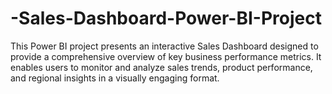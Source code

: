 # -Sales-Dashboard-Power-BI-Project
This Power BI project presents an interactive Sales Dashboard designed to provide a comprehensive overview of key business performance metrics. It enables users to monitor and analyze sales trends, product performance, and regional insights in a visually engaging format.
